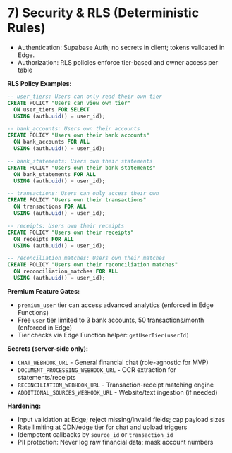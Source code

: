 # 7) Security & RLS (Deterministic Rules)

- Authentication: Supabase Auth; no secrets in client; tokens validated in Edge.
- Authorization: RLS policies enforce tier-based and owner access per table

**RLS Policy Examples:**

```sql
-- user_tiers: Users can only read their own tier
CREATE POLICY "Users can view own tier"
  ON user_tiers FOR SELECT
  USING (auth.uid() = user_id);

-- bank_accounts: Users own their accounts
CREATE POLICY "Users own their bank accounts"
  ON bank_accounts FOR ALL
  USING (auth.uid() = user_id);

-- bank_statements: Users own their statements
CREATE POLICY "Users own their bank statements"
  ON bank_statements FOR ALL
  USING (auth.uid() = user_id);

-- transactions: Users can only access their own
CREATE POLICY "Users own their transactions"
  ON transactions FOR ALL
  USING (auth.uid() = user_id);

-- receipts: Users own their receipts
CREATE POLICY "Users own their receipts"
  ON receipts FOR ALL
  USING (auth.uid() = user_id);

-- reconciliation_matches: Users own their matches
CREATE POLICY "Users own their reconciliation matches"
  ON reconciliation_matches FOR ALL
  USING (auth.uid() = user_id);
```

**Premium Feature Gates:**
- `premium_user` tier can access advanced analytics (enforced in Edge Functions)
- Free `user` tier limited to 3 bank accounts, 50 transactions/month (enforced in Edge)
- Tier checks via Edge Function helper: `getUserTier(userId)`

**Secrets (server-side only):**
- `CHAT_WEBHOOK_URL` - General financial chat (role-agnostic for MVP)
- `DOCUMENT_PROCESSING_WEBHOOK_URL` - OCR extraction for statements/receipts
- `RECONCILIATION_WEBHOOK_URL` - Transaction-receipt matching engine
- `ADDITIONAL_SOURCES_WEBHOOK_URL` - Website/text ingestion (if needed)

**Hardening:**
- Input validation at Edge; reject missing/invalid fields; cap payload sizes
- Rate limiting at CDN/edge tier for chat and upload triggers
- Idempotent callbacks by `source_id` or `transaction_id`
- PII protection: Never log raw financial data; mask account numbers

